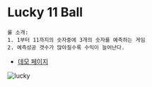 # Lucky 11 Ball
```
룰 소개:
1. 1부터 11까지의 숫자중에 3개의 숫자를 예측하는 게임
2. 예측성공 갯수가 많아질수록 수익이 늘어난다.
```
- [데모 페이지](https://asset.moss.land/Lucky11Ball/index.html)


![lucky](https://user-images.githubusercontent.com/13128375/199381289-bc7e3e1d-94e1-4461-a960-35146deb29ea.gif)
